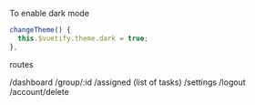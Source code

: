 To enable dark mode

```js
changeTheme() {
  this.$vuetify.theme.dark = true;
},
```

routes

/dashboard
/group/:id
/assigned (list of tasks)
/settings
/logout
/account/delete